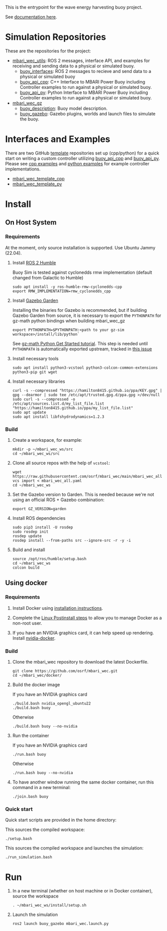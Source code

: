 This is the entrypoint for the wave energy harvesting buoy project.


See [documentation here](https://osrf.github.io/mbari_wec/).

# Simulation Repositories

These are the repositories for the project:

* [mbari_wec_utils](https://github.com/osrf/mbari_wec_utils): ROS 2 messages, interface API, and examples for
  receiving and sending data to a physical or simulated buoy.
    * [buoy_interfaces](https://github.com/osrf/mbari_wec_utils/tree/main/buoy_api_cpp): ROS 2 messages
      to recieve and send data to a physical or simulated buoy
    * [buoy_api_cpp](https://github.com/osrf/mbari_wec_utils/tree/main/buoy_api_cpp): C++ Interface to
      MBARI Power Buoy including Controller examples to run against a physical or simulated buoy.
    * [buoy_api_py](https://github.com/osrf/mbari_wec_utils/tree/main/buoy_api_py): Python Interface to
      MBARI Power Buoy including Controller examples to run against a physical or simulated buoy.
* [mbari_wec_gz](https://github.com/osrf/mbari_wec_gz)
    * [buoy_description](https://github.com/osrf/buoy_description/tree/main/buoy_description):
      Buoy model description.
    * [buoy_gazebo](https://github.com/osrf/buoy_description/tree/main/buoy_gazebo):
      Gazebo plugins, worlds and launch files to simulate the buoy.

# Interfaces and Examples

There are two GitHub
[template](https://docs.github.com/en/repositories/creating-and-managing-repositories/creating-a-repository-from-a-template)
repositories set up (cpp/python) for a quick start on writing a
custom controller utilizing
[buoy_api_cpp](https://github.com/osrf/mbari_wec_utils/tree/main/buoy_api_cpp) and
[buoy_api_py](https://github.com/osrf/mbari_wec_utils/tree/main/buoy_api_py). Please see
[cpp examples](https://github.com/osrf/mbari_wec_utils/tree/main/buoy_api_cpp/examples) and
[python examples](https://github.com/osrf/mbari_wec_utils/tree/main/buoy_api_py/buoy_api/examples) for example
controller implementations.

* [mbari_wec_template_cpp](https://github.com/mbari-org/mbari_wec_template_cpp)
* [mbari_wec_template_py](https://github.com/mbari-org/mbari_wec_template_py)

# Install
## On Host System
### Requirements
At the moment, only source installation is supported. Use Ubuntu Jammy (22.04).

1. Install [ROS 2 Humble](https://docs.ros.org/en/humble/index.html)

    Buoy Sim is tested against cyclonedds rmw implementation (default changed from Galactic to Humble)
    ```
    sudo apt install -y ros-humble-rmw-cyclonedds-cpp
    export RMW_IMPLEMENTATION=rmw_cyclonedds_cpp
    ```

2. Install [Gazebo Garden](https://gazebosim.org/docs/garden)

    Installing the binaries for Gazebo is recommended, but if building Gazebo Garden from source, it is necessary to export the `PYTHONPATH` for gz-math python bindings when building mbari_wec_gz
    ```
    export PYTHONPATH=$PYTHONPATH:<path to your gz-sim workspace>/install/lib/python`
    ```

    See [gz-math Python Get Started tutorial](https://github.com/gazebosim/gz-math/blob/gz-math7/tutorials/pythongetstarted.md). This step is needed until `PYTHONPATH` is automatically exported upstream, tracked in [this issue](https://github.com/osrf/mbari_wec_gz/issues/81)


3. Install necessary tools

    ```
    sudo apt install python3-vcstool python3-colcon-common-extensions python3-pip git wget
    ```

4. Install necessary libraries
    ```
    curl -s --compressed "https://hamilton8415.github.io/ppa/KEY.gpg" | gpg --dearmor | sudo tee /etc/apt/trusted.gpg.d/ppa.gpg >/dev/null
    sudo curl -s --compressed -o /etc/apt/sources.list.d/my_list_file.list "https://hamilton8415.github.io/ppa/my_list_file.list"
    sudo apt update
    sudo apt install libfshydrodynamics=1.2.3
    ```


### Build

1. Create a workspace, for example:

    ```
    mkdir -p ~/mbari_wec_ws/src
    cd ~/mbari_wec_ws/src
    ```

1. Clone all source repos with the help of `vcstool`:

    ```
    wget https://raw.githubusercontent.com/osrf/mbari_wec/main/mbari_wec_all.yaml
    vcs import < mbari_wec_all.yaml
    cd ~/mbari_wec_ws
    ```

1. Set the Gazebo version to Garden. This is needed because we're not using an
   official ROS + Gazebo combination:

    ```
    export GZ_VERSION=garden
    ```

1. Install ROS dependencies

    ```
    sudo pip3 install -U rosdep
    sudo rosdep init
    rosdep update
    rosdep install --from-paths src --ignore-src -r -y -i
    ```

1. Build and install

    ```
    source /opt/ros/humble/setup.bash
    cd ~/mbari_wec_ws
    colcon build
    ```

## Using docker
### Requirements

1. Install Docker using [installation instructions](https://docs.docker.com/engine/install/ubuntu/).

1. Complete the [Linux Postinstall steps](https://docs.docker.com/engine/install/linux-postinstall/) to allow you to manage Docker as a non-root user.

1. If you have an NVIDIA graphics card, it can help speed up rendering. Install [nvidia-docker](https://docs.nvidia.com/datacenter/cloud-native/container-toolkit/install-guide.html#docker).

### Build

1. Clone the mbari_wec repository to download the latest Dockerfile.

   ```
   git clone https://github.com/osrf/mbari_wec.git
   cd ~/mbari_wec/docker/
   ```

1. Build the docker image

   If you have an NVIDIA graphics card
   ```
   ./build.bash nvidia_opengl_ubuntu22
   ./build.bash buoy
   ```
   Otherwise
   ```
   ./build.bash buoy --no-nvidia
   ```

1. Run the container

   If you have an NVIDIA graphics card
   ```
   ./run.bash buoy
   ```
   Otherwise
   ```
   ./run.bash buoy --no-nvidia
   ```

1. To have another window running the same docker container, run this command in a new terminal:

   ```
   ./join.bash buoy
   ```

### Quick start

Quick start scripts are provided in the home directory:

This sources the compiled workspace:
```
./setup.bash
```

This sources the compiled workspace and launches the simulation:
```
./run_simulation.bash
```

# Run

1. In a new terminal (whether on host machine or in Docker container), source the workspace

   ```
   . ~/mbari_wec_ws/install/setup.sh
   ```

1. Launch the simulation

   ```
   ros2 launch buoy_gazebo mbari_wec.launch.py
   ```

